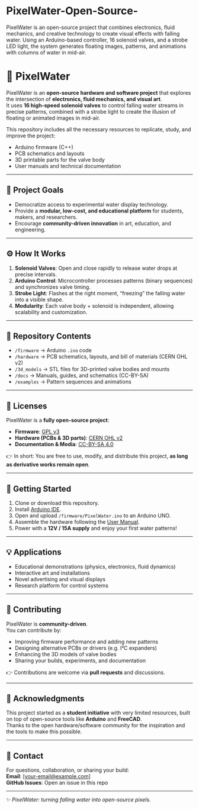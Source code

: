 # PixelWater-Open-Source-
PixelWater is an open-source project that combines electronics, fluid mechanics, and creative technology to create visual effects with falling water. Using an Arduino-based controller, 16 solenoid valves, and a strobe LED light, the system generates floating images, patterns, and animations with columns of water in mid-air. 

# 🌊 PixelWater

PixelWater is an **open-source hardware and software project** that explores the intersection of **electronics, fluid mechanics, and visual art**.  
It uses **16 high-speed solenoid valves** to control falling water streams in precise patterns, combined with a strobe light to create the illusion of floating or animated images in mid-air.  

This repository includes all the necessary resources to replicate, study, and improve the project:
- Arduino firmware (C++)
- PCB schematics and layouts
- 3D printable parts for the valve body
- User manuals and technical documentation

---

## 🎯 Project Goals

- Democratize access to experimental water display technology.  
- Provide a **modular, low-cost, and educational platform** for students, makers, and researchers.  
- Encourage **community-driven innovation** in art, education, and engineering.  

---

## ⚙️ How It Works

1. **Solenoid Valves**: Open and close rapidly to release water drops at precise intervals.  
2. **Arduino Control**: Microcontroller processes patterns (binary sequences) and synchronizes valve timing.  
3. **Strobe Light**: Flashes at the right moment, “freezing” the falling water into a visible shape.  
4. **Modularity**: Each valve body + solenoid is independent, allowing scalability and customization.  

---

## 📂 Repository Contents

- `/firmware` → Arduino `.ino` code  
- `/hardware` → PCB schematics, layouts, and bill of materials (CERN OHL v2)  
- `/3d_models` → STL files for 3D-printed valve bodies and mounts  
- `/docs` → Manuals, guides, and schematics (CC-BY-SA)  
- `/examples` → Pattern sequences and animations  

---

## 📜 Licenses

PixelWater is a **fully open-source project**:

- **Firmware**: [GPL v3](https://www.gnu.org/licenses/gpl-3.0.en.html)  
- **Hardware (PCBs & 3D parts)**: [CERN OHL v2](https://ohwr.org/project/cernohl/wikis/Documents/CERN-OHL-version-2)  
- **Documentation & Media**: [CC-BY-SA 4.0](https://creativecommons.org/licenses/by-sa/4.0/)  

👉 In short: You are free to use, modify, and distribute this project, **as long as derivative works remain open**.

---

## 🚀 Getting Started

1. Clone or download this repository.  
2. Install [Arduino IDE](https://www.arduino.cc/en/software).  
3. Open and upload `/firmware/PixelWater.ino` to an Arduino UNO.  
4. Assemble the hardware following the [User Manual](docs/Manual.pdf).  
5. Power with a **12V / 15A supply** and enjoy your first water patterns!  

---

## 💡 Applications

- Educational demonstrations (physics, electronics, fluid dynamics)  
- Interactive art and installations  
- Novel advertising and visual displays  
- Research platform for control systems  

---

## 👥 Contributing

PixelWater is **community-driven**.  
You can contribute by:
- Improving firmware performance and adding new patterns  
- Designing alternative PCBs or drivers (e.g. I²C expanders)  
- Enhancing the 3D models of valve bodies  
- Sharing your builds, experiments, and documentation  

👉 Contributions are welcome via **pull requests** and discussions.  

---

## 🙌 Acknowledgments

This project started as a **student initiative** with very limited resources, built on top of open-source tools like **Arduino** and **FreeCAD**.  
Thanks to the open hardware/software community for the inspiration and the tools to make this possible.  

---

## 📧 Contact

For questions, collaboration, or sharing your build:  
**Email**: [your-email@example.com]  
**GitHub Issues**: Open an issue in this repo  

---

✨ *PixelWater: turning falling water into open-source pixels.*
